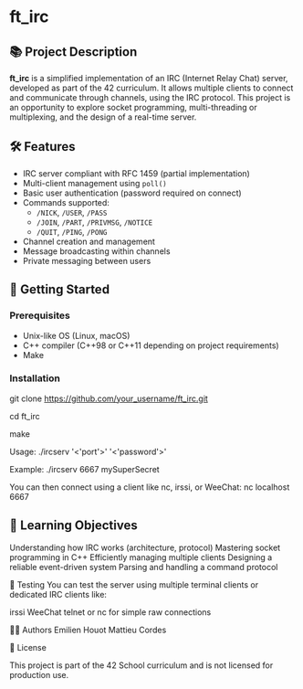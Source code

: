 # ft_irc

## 📚 Project Description

**ft_irc** is a simplified implementation of an IRC (Internet Relay Chat) server, developed as part of the 42 curriculum. It allows multiple clients to connect and communicate through channels, using the IRC protocol. This project is an opportunity to explore socket programming, multi-threading or multiplexing, and the design of a real-time server.

## 🛠️ Features

- IRC server compliant with RFC 1459 (partial implementation)
- Multi-client management using `poll()`
- Basic user authentication (password required on connect)
- Commands supported:
  - `/NICK`, `/USER`, `/PASS`
  - `/JOIN`, `/PART`, `/PRIVMSG`, `/NOTICE`
  - `/QUIT`, `/PING`, `/PONG`
- Channel creation and management
- Message broadcasting within channels
- Private messaging between users

## 🚀 Getting Started

### Prerequisites

- Unix-like OS (Linux, macOS)
- C++ compiler (C++98 or C++11 depending on project requirements)
- Make

### Installation

git clone https://github.com/your_username/ft_irc.git

cd ft_irc 

make

Usage:
./ircserv '<'port'>' '<'password'>'

Example:
./ircserv 6667 mySuperSecret

You can then connect using a client like nc, irssi, or WeeChat:
nc localhost 6667

## 🧠 Learning Objectives

Understanding how IRC works (architecture, protocol)
Mastering socket programming in C++
Efficiently managing multiple clients
Designing a reliable event-driven system
Parsing and handling a command protocol

🧪 Testing
You can test the server using multiple terminal clients or dedicated IRC clients like:

irssi
WeeChat
telnet or nc for simple raw connections

👨‍💻 Authors
Emilien Houot
Mattieu Cordes

📝 License

This project is part of the 42 School curriculum and is not licensed for production use.
